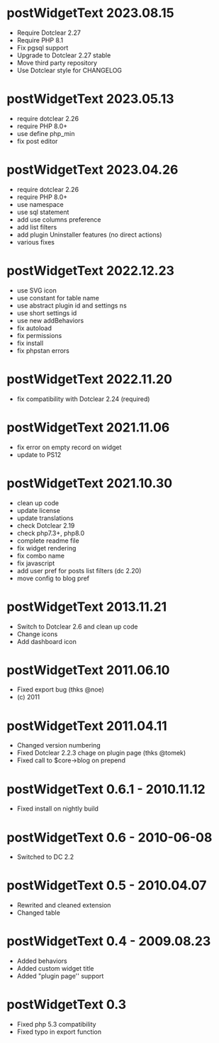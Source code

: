 postWidgetText 2023.08.15
===========================================================
* Require Dotclear 2.27
* Require PHP 8.1
* Fix pgsql support
* Upgrade to Dotclear 2.27 stable
* Move third party repository
* Use Dotclear style for CHANGELOG

postWidgetText 2023.05.13
===========================================================
* require dotclear 2.26
* require PHP 8.0+
* use define php_min
* fix post editor

postWidgetText 2023.04.26
===========================================================
* require dotclear 2.26
* require PHP 8.0+
* use namespace
* use sql statement
* add use columns preference
* add list filters
* add plugin Uninstaller features (no direct actions)
* various fixes

postWidgetText 2022.12.23
===========================================================
* use SVG icon
* use constant for table name
* use abstract plugin id and settings ns
* use short settings id
* use new addBehaviors
* fix autoload
* fix permissions
* fix install
* fix phpstan errors

postWidgetText 2022.11.20
===========================================================
* fix compatibility with Dotclear 2.24 (required)

postWidgetText 2021.11.06
===========================================================
* fix error on empty record on widget
* update to PS12

postWidgetText 2021.10.30
===========================================================
* clean up code
* update license
* update translations
* check Dotclear 2.19
* check php7.3+, php8.0
* complete readme file
* fix widget rendering
* fix combo name
* fix javascript
* add user pref for posts list filters (dc 2.20)
* move config to blog pref

postWidgetText 2013.11.21
===========================================================
* Switch to Dotclear 2.6 and clean up code
* Change icons
* Add dashboard icon

postWidgetText 2011.06.10
===========================================================
* Fixed export bug (thks @noe)
* (c) 2011

postWidgetText 2011.04.11
===========================================================
* Changed version numbering
* Fixed Dotclear 2.2.3 chage on plugin page (thks @tomek)
* Fixed call to $core->blog on prepend

postWidgetText 0.6.1 - 2010.11.12
===========================================================
* Fixed install on nightly build

postWidgetText 0.6 - 2010-06-08
===========================================================
* Switched to DC 2.2

postWidgetText 0.5 - 2010.04.07
===========================================================
* Rewrited and cleaned extension
* Changed table

postWidgetText 0.4 - 2009.08.23
===========================================================
* Added behaviors
* Added custom widget title
* Added "plugin page'' support

postWidgetText 0.3
===========================================================
* Fixed php 5.3 compatibility
* Fixed typo in export function